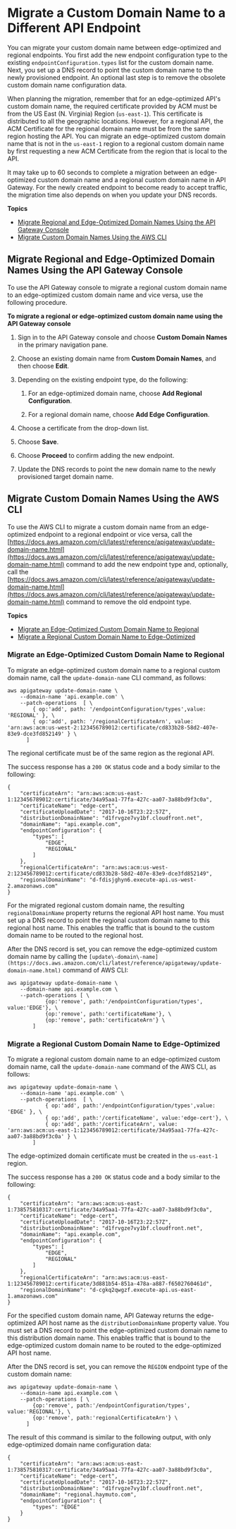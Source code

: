 # Migrate a Custom Domain Name to a Different API Endpoint<a name="apigateway-regional-api-custom-domain-migrate"></a>

 You can migrate your custom domain name between edge\-optimized and regional endpoints\. You first add the new endpoint configuration type to the existing `endpointConfiguration.types` list for the custom domain name\. Next, you set up a DNS record to point the custom domain name to the newly provisioned endpoint\. An optional last step is to remove the obsolete custom domain name configuration data\.

When planning the migration, remember that for an edge\-optimized API's custom domain name, the required certificate provided by ACM must be from the US East \(N\. Virginia\) Region \(`us-east-1`\)\. This certificate is distributed to all the geographic locations\. However, for a regional API, the ACM Certificate for the regional domain name must be from the same region hosting the API\. You can migrate an edge\-optimized custom domain name that is not in the `us-east-1` region to a regional custom domain name by first requesting a new ACM Certificate from the region that is local to the API\.

 It may take up to 60 seconds to complete a migration between an edge\-optimized custom domain name and a regional custom domain name in API Gateway\. For the newly created endpoint to become ready to accept traffic, the migration time also depends on when you update your DNS records\.

**Topics**
+ [Migrate Regional and Edge\-Optimized Domain Names Using the API Gateway Console](#migrate-custom-domain-name-using-console)
+ [Migrate Custom Domain Names Using the AWS CLI](#apigateway-api-custom-domain-names-migrate-with-awscli)

## Migrate Regional and Edge\-Optimized Domain Names Using the API Gateway Console<a name="migrate-custom-domain-name-using-console"></a>

 To use the API Gateway console to migrate a regional custom domain name to an edge\-optimized custom domain name and vice versa, use the following procedure\. 

**To migrate a regional or edge\-optimized custom domain name using the API Gateway console**

1.  Sign in to the API Gateway console and choose **Custom Domain Names** in the primary navigation pane\.

1.  Choose an existing domain name from **Custom Domain Names**, and then choose **Edit**\.

1. Depending on the existing endpoint type, do the following:

   1.  For an edge\-optimized domain name, choose **Add Regional Configuration**\. 

   1.  For a regional domain name, choose **Add Edge Configuration**\. 

1. Choose a certificate from the drop\-down list\. 

1.  Choose **Save**\. 

1.  Choose **Proceed** to confirm adding the new endpoint\.

1.  Update the DNS records to point the new domain name to the newly provisioned target domain name\.

## Migrate Custom Domain Names Using the AWS CLI<a name="apigateway-api-custom-domain-names-migrate-with-awscli"></a>

To use the AWS CLI to migrate a custom domain name from an edge\-optimized endpoint to a regional endpoint or vice versa, call the [https://docs.aws.amazon.com/cli/latest/reference/apigateway/update-domain-name.html](https://docs.aws.amazon.com/cli/latest/reference/apigateway/update-domain-name.html) command to add the new endpoint type and, optionally, call the [https://docs.aws.amazon.com/cli/latest/reference/apigateway/update-domain-name.html](https://docs.aws.amazon.com/cli/latest/reference/apigateway/update-domain-name.html) command to remove the old endpoint type\.

**Topics**
+ [Migrate an Edge\-Optimized Custom Domain Name to Regional](#update-edge-optimized-domain-name-to-regional-cli)
+ [Migrate a Regional Custom Domain Name to Edge\-Optimized](#update-regional-domain-name-to-edge-optimized-cli)

### Migrate an Edge\-Optimized Custom Domain Name to Regional<a name="update-edge-optimized-domain-name-to-regional-cli"></a>

To migrate an edge\-optimized custom domain name to a regional custom domain name, call the `update-domain-name` CLI command, as follows:

```
aws apigateway update-domain-name \
    --domain-name 'api.example.com' \
    --patch-operations  [ \ 
        { op:'add', path: '/endpointConfiguration/types',value: 'REGIONAL' }, \
        { op:'add', path: '/regionalCertificateArn', value: 'arn:aws:acm:us-west-2:123456789012:certificate/cd833b28-58d2-407e-83e9-dce3fd852149' } \
      ]
```

The regional certificate must be of the same region as the regional API\. 

The success response has a `200 OK` status code and a body similar to the following:

```
{
    "certificateArn": "arn:aws:acm:us-east-1:123456789012:certificate/34a95aa1-77fa-427c-aa07-3a88bd9f3c0a",
    "certificateName": "edge-cert",
    "certificateUploadDate": "2017-10-16T23:22:57Z",
    "distributionDomainName": "d1frvgze7vy1bf.cloudfront.net",
    "domainName": "api.example.com",
    "endpointConfiguration": {
        "types": [
            "EDGE",
            "REGIONAL"
        ]
    },
    "regionalCertificateArn": "arn:aws:acm:us-west-2:123456789012:certificate/cd833b28-58d2-407e-83e9-dce3fd852149",
    "regionalDomainName": "d-fdisjghyn6.execute-api.us-west-2.amazonaws.com"
}
```

For the migrated regional custom domain name, the resulting `regionalDomainName` property returns the regional API host name\. You must set up a DNS record to point the regional custom domain name to this regional host name\. This enables the traffic that is bound to the custom domain name to be routed to the regional host\. 

After the DNS record is set, you can remove the edge\-optimized custom domain name by calling the `[update\-domain\-name](https://docs.aws.amazon.com/cli/latest/reference/apigateway/update-domain-name.html)` command of AWS CLI:

```
aws apigateway update-domain-name \
    --domain-name api.example.com \
    --patch-operations [ \
            {op:'remove', path:'/endpointConfiguration/types', value:'EDGE'}, \
            {op:'remove', path:'certificateName'}, \
            {op:'remove', path:'certificateArn'} \
        ]
```

### Migrate a Regional Custom Domain Name to Edge\-Optimized<a name="update-regional-domain-name-to-edge-optimized-cli"></a>

To migrate a regional custom domain name to an edge\-optimized custom domain name, call the `update-domain-name` command of the AWS CLI, as follows:

```
aws apigateway update-domain-name \
    --domain-name 'api.example.com' \
    --patch-operations  [ \
            { op:'add', path:'/endpointConfiguration/types',value: 'EDGE' }, \
            { op:'add', path:'/certificateName', value:'edge-cert'}, \
            { op:'add', path:'/certificateArn', value: 'arn:aws:acm:us-east-1:123456789012:certificate/34a95aa1-77fa-427c-aa07-3a88bd9f3c0a' } \
        ]
```

The edge\-optimized domain certificate must be created in the `us-east-1` region\. 

The success response has a `200 OK` status code and a body similar to the following:

```
{
    "certificateArn": "arn:aws:acm:us-east-1:738575810317:certificate/34a95aa1-77fa-427c-aa07-3a88bd9f3c0a",
    "certificateName": "edge-cert",
    "certificateUploadDate": "2017-10-16T23:22:57Z",
    "distributionDomainName": "d1frvgze7vy1bf.cloudfront.net",
    "domainName": "api.example.com",
    "endpointConfiguration": {
        "types": [
            "EDGE",
            "REGIONAL"
        ]
    },
    "regionalCertificateArn": "arn:aws:acm:us-east-1:123456789012:certificate/3d881b54-851a-478a-a887-f6502760461d",
    "regionalDomainName": "d-cgkq2qwgzf.execute-api.us-east-1.amazonaws.com"
}
```

For the specified custom domain name, API Gateway returns the edge\-optimized API host name as the `distributionDomainName` property value\. You must set a DNS record to point the edge\-optimized custom domain name to this distribution domain name\. This enables traffic that is bound to the edge\-optimized custom domain name to be routed to the edge\-optimized API host name\. 

After the DNS record is set, you can remove the `REGION` endpoint type of the custom domain name:

```
aws apigateway update-domain-name \
    --domain-name api.example.com \
    --patch-operations [ \
        {op:'remove', path:'/endpointConfiguration/types', value:'REGIONAL'}, \
        {op:'remove', path:'regionalCertificateArn'} \
      ]
```

The result of this command is similar to the following output, with only edge\-optimized domain name configuration data:

```
{
    "certificateArn": "arn:aws:acm:us-east-1:738575810317:certificate/34a95aa1-77fa-427c-aa07-3a88bd9f3c0a",
    "certificateName": "edge-cert",
    "certificateUploadDate": "2017-10-16T23:22:57Z",
    "distributionDomainName": "d1frvgze7vy1bf.cloudfront.net",
    "domainName": "regional.haymuto.com",
    "endpointConfiguration": {
        "types": "EDGE"
    }
}
```